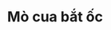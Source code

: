 ---
title: "Mò cua bắt ốc" # in any language you want
layout: "search" # is necessary
summary: "search"
placeholder: "Nhập vào đây để tìm kiếm"
---